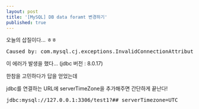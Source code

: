 ```yaml
---
layout: post
title: '[MySQL] DB data foramt 변경하기'
published: true
---
```


오늘의 삽질이다... ㅎㅎ

<pre>
Caused by: com.mysql.cj.exceptions.InvalidConnectionAttributeException: The server time zone value '????α? ????' is unrecognized or represents more than one time zone. You must configure either the server or JDBC driver (via the serverTimezone configuration property) to use a more specifc time zone value if you want to utilize time zone support.
</pre>

이 에러가 발생을 했다... 
(jdbc 버전 : 8.0.17)

한참을 고민하다가 답을 얻었는데

jdbc를 연결하는 URL에 serverTimeZone을 추가해주면 간단하게 끝난다!

<pre>
jdbc:mysql://127.0.0.1:3306/test1?## serverTimezone=UTC
</pre>
